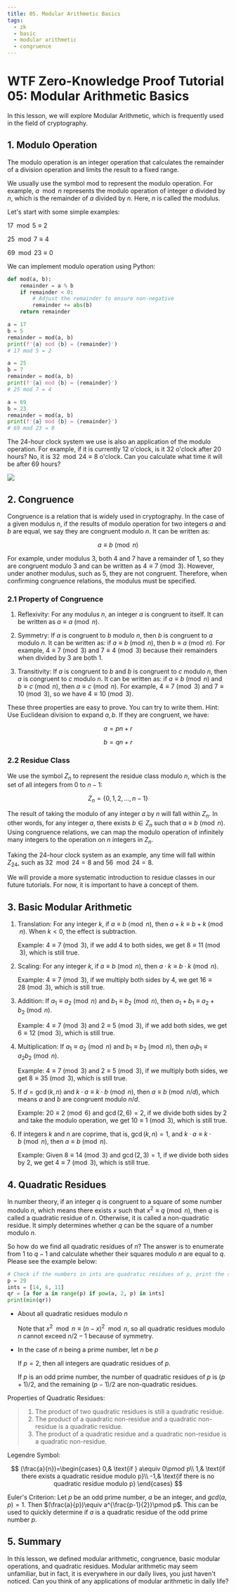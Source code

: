 ```yaml
---
title: 05. Modular Arithmetic Basics
tags:
  - zk
  - basic
  - modular arithmetic
  - congruence
---
```


# WTF Zero-Knowledge Proof Tutorial 05: Modular Arithmetic Basics

In this lesson, we will explore Modular Arithmetic, which is frequently used in the field of cryptography.

## 1. Modulo Operation

The modulo operation is an integer operation that calculates the remainder of a division operation and limits the result to a fixed range.

We usually use the symbol $\text{mod}$ to represent the modulo operation. For example, $a \mod n$ represents the modulo operation of integer $a$ divided by $n$, which is the remainder of $a$ divided by $n$. Here, $n$ is called the modulus.

Let's start with some simple examples:

$17 \mod 5 \equiv 2$

$25 \mod 7 \equiv 4$

$69 \mod 23 \equiv 0$

We can implement modulo operation using Python:

```python
def mod(a, b):
    remainder = a % b
    if remainder < 0:
        # Adjust the remainder to ensure non-negative
        remainder += abs(b)
    return remainder

a = 17
b = 5
remainder = mod(a, b)
print(f'{a} mod {b} = {remainder}')
# 17 mod 5 = 2

a = 25
b = 7
remainder = mod(a, b)
print(f'{a} mod {b} = {remainder}')
# 25 mod 7 = 4

a = 69
b = 23
remainder = mod(a, b)
print(f'{a} mod {b} = {remainder}')
# 69 mod 23 = 0
```

The 24-hour clock system we use is also an application of the modulo operation. For example, if it is currently 12 o'clock, is it 32 o'clock after 20 hours? No, it is $32 \mod 24 \equiv 8$ o'clock. Can you calculate what time it will be after 69 hours?

![](./img/5-1.png)

## 2. Congruence

Congruence is a relation that is widely used in cryptography. In the case of a given modulus $n$, if the results of modulo operation for two integers $a$ and $b$ are equal, we say they are congruent modulo $n$. It can be written as:

$$
a \equiv b \pmod{n}
$$

For example, under modulus $3$, both 4 and 7 have a remainder of 1, so they are congruent modulo 3 and can be written as $4 \equiv 7 \pmod{3}$. However, under another modulus, such as 5, they are not congruent. Therefore, when confirming congruence relations, the modulus must be specified.

### 2.1 Property of Congruence

1. Reflexivity: For any modulus $n$, an integer $a$ is congruent to itself. It can be written as $a \equiv a \pmod{n}$.

2. Symmetry: If $a$ is congruent to $b$ modulo $n$, then $b$ is congruent to $a$ modulo $n$. It can be written as: if $a \equiv b \pmod{n}$, then $b \equiv a \pmod{n}$. For example, $4 \equiv 7 \pmod{3}$ and $7 \equiv 4 \pmod{3}$ because their remainders when divided by 3 are both 1.

3. Transitivity: If $a$ is congruent to $b$ and $b$ is congruent to $c$ modulo $n$, then $a$ is congruent to $c$ modulo $n$. It can be written as: if $a \equiv b \pmod{n}$ and $b \equiv c \pmod{n}$, then $a \equiv c \pmod{n}$. For example, $4 \equiv 7 \pmod{3}$ and $7 \equiv 10 \pmod{3}$, so we have $4 \equiv 10 \pmod{3}$.

These three properties are easy to prove. You can try to write them. Hint: Use Euclidean division to expand $a, b$. If they are congruent, we have:

$$
a=pn+r
$$

$$
b=qn+r
$$

### 2.2 Residue Class

We use the symbol $Z_n$ to represent the residue class modulo $n$, which is the set of all integers from 0 to $n-1$:

$$
Z_n = \{0, 1, 2, \ldots, n-1\}
$$

The result of taking the modulo of any integer $a$ by $n$ will fall within $Z_n$. In other words, for any integer $a$, there exists $b \in Z_n$ such that $a \equiv b \pmod{n}$. Using congruence relations, we can map the modulo operation of infinitely many integers to the operation on $n$ integers in $Z_n$.

Taking the 24-hour clock system as an example, any time will fall within $Z_{24}$, such as $32 \mod 24 = 8$ and $56 \mod 24 = 8$.

We will provide a more systematic introduction to residue classes in our future tutorials. For now, it is important to have a concept of them.

## 3. Basic Modular Arithmetic

1. Translation: For any integer $k$, if $a \equiv b \pmod{n}$, then $a+k \equiv b+k \pmod{n}$. When $k < 0$, the effect is subtraction.

   Example: $4 \equiv 7 \pmod{3}$, if we add 4 to both sides, we get $8 \equiv 11 \pmod{3}$, which is still true.

2. Scaling: For any integer $k$, if $a \equiv b \pmod{n}$, then $a \cdot k \equiv b \cdot k \pmod{n}$.

   Example: $4 \equiv 7 \pmod{3}$, if we multiply both sides by 4, we get $16 \equiv 28 \pmod{3}$, which is still true.

3. Addition: If $a_1 \equiv a_2 \pmod{n}$ and $b_1 \equiv b_2 \pmod{n}$, then $a_1 + b_1 \equiv a_2 + b_2 \pmod{n}$.

   Example: $4 \equiv 7 \pmod{3}$ and $2 \equiv 5 \pmod{3}$, if we add both sides, we get $6 \equiv 12 \pmod{3}$, which is still true.

4. Multiplication: If $a_1 \equiv a_2 \pmod{n}$ and $b_1 \equiv b_2 \pmod{n}$, then $a_1 b_1 \equiv a_2  b_2 \pmod{n}$.

   Example: $4 \equiv 7 \pmod{3}$ and $2 \equiv 5 \pmod{3}$, if we multiply both sides, we get $8 \equiv 35 \pmod{3}$, which is still true.

5. If $d=\gcd(k,n)$ and $k \cdot a \equiv k \cdot b \pmod{n}$, then $a \equiv b \pmod{n/d}$, which means $a$ and $b$ are congruent modulo $n/d$.

   Example: $20 \equiv 2 \pmod{6}$ and $\gcd(2, 6) = 2$, if we divide both sides by 2 and take the modulo operation, we get $10 \equiv 1 \pmod{3}$, which is still true.

6. If integers $k$ and $n$ are coprime, that is, $\gcd(k,n) = 1$, and $k \cdot a \equiv k \cdot b \pmod{n}$, then $a \equiv b \pmod{n}$.

   Example: Given $8 \equiv 14 \pmod{3}$ and $\gcd(2, 3) = 1$, if we divide both sides by 2, we get $4 \equiv 7 \pmod{3}$, which is still true.

## 4. Quadratic Residues

In number theory, if an integer $q$ is congruent to a square of some number modulo $n$, which means there exists $x$ such that $x^2\equiv q\pmod{n}$, then $q$ is called a quadratic residue of $n$. Otherwise, it is called a non-quadratic residue. It simply determines whether $q$ can be the square of a number modulo $n$.

So how do we find all quadratic residues of $n$? The answer is to enumerate from 1 to $q-1$ and calculate whether their squares modulo $n$ are equal to $q$. Please see the example below:

```python
# Check if the numbers in ints are quadratic residues of p, print the smallest square root modulo p
p = 29
ints = [14, 6, 11]
qr = [a for a in range(p) if pow(a, 2, p) in ints]
print(min(qr))
```

- About all quadratic residues modulo $n$

  Note that $x^2\mod n\equiv (n-x)^2\mod n$, so all quadratic residues modulo $n$ cannot exceed $n/2-1$ because of symmetry.

- In the case of $n$ being a prime number, let $n$ be $p$

  If $p=2$, then all integers are quadratic residues of $p$.

  If $p$ is an odd prime number, the number of quadratic residues of $p$ is $(p+1)/2$, and the remaining $(p-1)/2$ are non-quadratic residues.

Properties of Quadratic Residues:

> 1. The product of two quadratic residues is still a quadratic residue.
> 2. The product of a quadratic non-residue and a quadratic non-residue is a quadratic residue.
> 3. The product of a quadratic residue and a quadratic non-residue is a quadratic non-residue.

Legendre Symbol:

$$
(\frac{a}{n})=\begin{cases}
0,& \text{if } a\equiv 0\pmod p\\
1,& \text{if there exists a quadratic residue modulo p}\\
-1,& \text{if there is no quadratic residue modulo p}
\end{cases}
$$

Euler's Criterion: Let $p$ be an odd prime number, $a$ be an integer, and $gcd(a, p)=1$. Then $(\frac{a}{p})\equiv a^{\frac{p-1}{2}}\pmod p$. This can be used to quickly determine if $a$ is a quadratic residue of the odd prime number $p$.

## 5. Summary

In this lesson, we defined modular arithmetic, congruence, basic modular operations, and quadratic residues. Modular arithmetic may seem unfamiliar, but in fact, it is everywhere in our daily lives, you just haven't noticed. Can you think of any applications of modular arithmetic in daily life?
